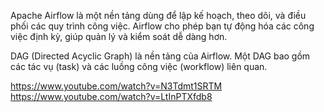  
<!--  -->
Apache Airflow là một nền tảng dùng để lập kế hoạch, theo dõi, và điều phối các quy trình công việc. Airflow cho phép bạn tự động hóa các công việc định kỳ, giúp quản lý và kiểm soát dễ dàng hơn.

<!--  -->

DAG (Directed Acyclic Graph) là nền tảng của Airflow. Một DAG bao gồm các tác vụ (task) và các luồng công việc (workflow) liên quan.

<!--  -->

https://www.youtube.com/watch?v=N3Tdmt1SRTM
https://www.youtube.com/watch?v=LtInPTXfdb8


<!--  -->
